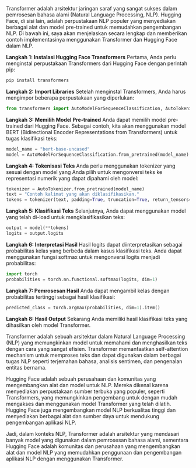 Transformer adalah arsitektur jaringan saraf yang sangat sukses dalam pemrosesan bahasa alami (Natural Language Processing, NLP). Hugging Face, di sisi lain, adalah perpustakaan NLP populer yang menyediakan berbagai alat dan model pre-trained untuk memudahkan pengembangan NLP. Di bawah ini, saya akan menjelaskan secara lengkap dan memberikan contoh implementasinya menggunakan Transformer dan Hugging Face dalam NLP.

**Langkah 1: Instalasi Hugging Face Transformers**
Pertama, Anda perlu menginstal perpustakaan Transformers dari Hugging Face dengan perintah pip:

```bash
pip install transformers
```

**Langkah 2: Import Libraries**
Setelah menginstal Transformers, Anda harus mengimpor beberapa perpustakaan yang diperlukan:

```python
from transformers import AutoModelForSequenceClassification, AutoTokenizer
```

**Langkah 3: Memilih Model Pre-trained**
Anda dapat memilih model pre-trained dari Hugging Face. Sebagai contoh, kita akan menggunakan model BERT (Bidirectional Encoder Representations from Transformers) untuk tugas klasifikasi teks:

```python
model_name = "bert-base-uncased"
model = AutoModelForSequenceClassification.from_pretrained(model_name)
```

**Langkah 4: Tokenisasi Teks**
Anda perlu menggunakan tokenizer yang sesuai dengan model yang Anda pilih untuk mengonversi teks ke representasi numerik yang dapat dipahami oleh model:

```python
tokenizer = AutoTokenizer.from_pretrained(model_name)
text = "Contoh kalimat yang akan diklasifikasikan."
tokens = tokenizer(text, padding=True, truncation=True, return_tensors="pt")
```

**Langkah 5: Klasifikasi Teks**
Selanjutnya, Anda dapat menggunakan model yang telah di-load untuk mengklasifikasikan teks:

```python
output = model(**tokens)
logits = output.logits
```

**Langkah 6: Interpretasi Hasil**
Hasil logits dapat diinterpretasikan sebagai probabilitas kelas yang berbeda dalam kasus klasifikasi teks. Anda dapat menggunakan fungsi softmax untuk mengonversi logits menjadi probabilitas:

```python
import torch
probabilities = torch.nn.functional.softmax(logits, dim=1)
```

**Langkah 7: Pemrosesan Hasil**
Anda dapat mengambil kelas dengan probabilitas tertinggi sebagai hasil klasifikasi:

```python
predicted_class = torch.argmax(probabilities, dim=1).item()
```

**Langkah 8: Hasil Output**
Sekarang Anda memiliki hasil klasifikasi teks yang dihasilkan oleh model Transformer.





Transformer adalah sebuah arsitektur dalam Natural Language Processing (NLP) yang memungkinkan model untuk memahami dan menghasilkan teks dengan cara yang sangat efisien. Transformer memanfaatkan self-attention mechanism untuk memproses teks dan dapat digunakan dalam berbagai tugas NLP seperti terjemahan bahasa, analisis sentimen, dan pengenalan entitas bernama.

Hugging Face adalah sebuah perusahaan dan komunitas yang mengembangkan alat dan model untuk NLP. Mereka dikenal karena menyediakan perpustakaan sumber terbuka yang populer, seperti Transformers, yang memungkinkan pengembang untuk dengan mudah mengakses dan menggunakan model Transformer yang telah dilatih. Hugging Face juga mengembangkan model NLP berkualitas tinggi dan menyediakan berbagai alat dan sumber daya untuk mendukung pengembangan aplikasi NLP.

Jadi, dalam konteks NLP, Transformer adalah arsitektur yang mendasari banyak model yang digunakan dalam pemrosesan bahasa alami, sementara Hugging Face adalah komunitas dan perusahaan yang mengembangkan alat dan model NLP yang memudahkan penggunaan dan pengembangan aplikasi NLP dengan menggunakan Transformer.